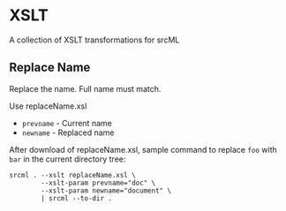 # XSLT

A collection of XSLT transformations for srcML

## Replace Name

Replace the name. Full name must match.

Use replaceName.xsl

* `prevname` - Current name
* `newname` - Replaced name

After download of replaceName.xsl, sample command to replace `foo` with `bar` in the current directory tree:

```console
srcml . --xslt replaceName.xsl \
        --xslt-param prevname="doc" \
        --xslt-param newname="document" \
        | srcml --to-dir .
```
